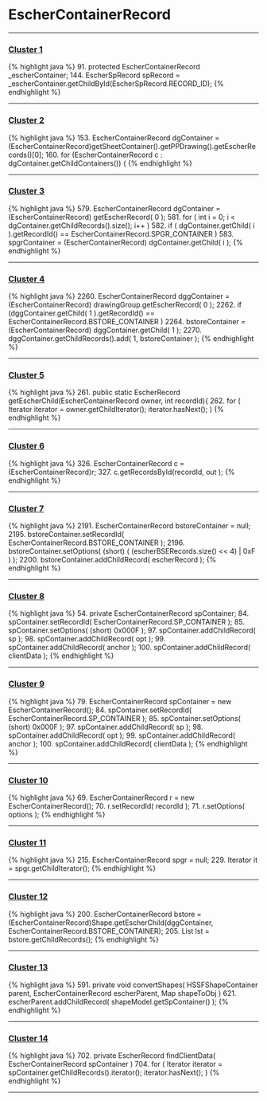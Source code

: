 # EscherContainerRecord

***

### [Cluster 1](./1)
{% highlight java %}
91. protected EscherContainerRecord _escherContainer;
144.     EscherSpRecord spRecord = _escherContainer.getChildById(EscherSpRecord.RECORD_ID);
{% endhighlight %}

***

### [Cluster 2](./2)
{% highlight java %}
153. EscherContainerRecord dgContainer = (EscherContainerRecord)getSheetContainer().getPPDrawing().getEscherRecords()[0];
160. for (EscherContainerRecord c : dgContainer.getChildContainers()) {
{% endhighlight %}

***

### [Cluster 3](./3)
{% highlight java %}
579. EscherContainerRecord dgContainer = (EscherContainerRecord) getEscherRecord( 0 );
581. for ( int i = 0; i < dgContainer.getChildRecords().size(); i++ )
582.     if ( dgContainer.getChild( i ).getRecordId() == EscherContainerRecord.SPGR_CONTAINER )
583.         spgrContainer = (EscherContainerRecord) dgContainer.getChild( i );
{% endhighlight %}

***

### [Cluster 4](./4)
{% highlight java %}
2260. EscherContainerRecord dggContainer = (EscherContainerRecord) drawingGroup.getEscherRecord( 0 );
2262. if (dggContainer.getChild( 1 ).getRecordId() == EscherContainerRecord.BSTORE_CONTAINER )
2264.     bstoreContainer = (EscherContainerRecord) dggContainer.getChild( 1 );
2270.     dggContainer.getChildRecords().add( 1, bstoreContainer );
{% endhighlight %}

***

### [Cluster 5](./5)
{% highlight java %}
261. public static EscherRecord getEscherChild(EscherContainerRecord owner, int recordId){
262.     for ( Iterator<EscherRecord> iterator = owner.getChildIterator(); iterator.hasNext(); )
{% endhighlight %}

***

### [Cluster 6](./6)
{% highlight java %}
326. EscherContainerRecord c = (EscherContainerRecord)r;
327. c.getRecordsById(recordId, out );
{% endhighlight %}

***

### [Cluster 7](./7)
{% highlight java %}
2191. EscherContainerRecord bstoreContainer = null;
2195.     bstoreContainer.setRecordId( EscherContainerRecord.BSTORE_CONTAINER );
2196.     bstoreContainer.setOptions( (short) ( (escherBSERecords.size() << 4) | 0xF ) );
2200.         bstoreContainer.addChildRecord( escherRecord );
{% endhighlight %}

***

### [Cluster 8](./8)
{% highlight java %}
54. private EscherContainerRecord spContainer;
84.     spContainer.setRecordId( EscherContainerRecord.SP_CONTAINER );
85.     spContainer.setOptions( (short) 0x000F );
97.     spContainer.addChildRecord( sp );
98.     spContainer.addChildRecord( opt );
99.     spContainer.addChildRecord( anchor );
100.     spContainer.addChildRecord( clientData );
{% endhighlight %}

***

### [Cluster 9](./9)
{% highlight java %}
79. EscherContainerRecord spContainer = new EscherContainerRecord();
84. spContainer.setRecordId( EscherContainerRecord.SP_CONTAINER );
85. spContainer.setOptions( (short) 0x000F );
97. spContainer.addChildRecord( sp );
98. spContainer.addChildRecord( opt );
99. spContainer.addChildRecord( anchor );
100. spContainer.addChildRecord( clientData );
{% endhighlight %}

***

### [Cluster 10](./10)
{% highlight java %}
69. EscherContainerRecord r = new EscherContainerRecord();
70. r.setRecordId( recordId );
71. r.setOptions( options );
{% endhighlight %}

***

### [Cluster 11](./11)
{% highlight java %}
215. EscherContainerRecord spgr = null;
229. Iterator<EscherRecord> it = spgr.getChildIterator();
{% endhighlight %}

***

### [Cluster 12](./12)
{% highlight java %}
200. EscherContainerRecord bstore = (EscherContainerRecord)Shape.getEscherChild(dggContainer, EscherContainerRecord.BSTORE_CONTAINER);
205. List lst = bstore.getChildRecords();
{% endhighlight %}

***

### [Cluster 13](./13)
{% highlight java %}
591. private void convertShapes( HSSFShapeContainer parent, EscherContainerRecord escherParent, Map shapeToObj )
621.             escherParent.addChildRecord( shapeModel.getSpContainer() );
{% endhighlight %}

***

### [Cluster 14](./14)
{% highlight java %}
702. private EscherRecord findClientData( EscherContainerRecord spContainer )
704.     for ( Iterator iterator = spContainer.getChildRecords().iterator(); iterator.hasNext(); )
{% endhighlight %}

***

